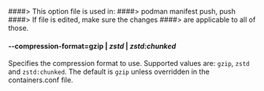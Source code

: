 ####> This option file is used in:
####> podman manifest push, push
####> If file is edited, make sure the changes
####> are applicable to all of those.

#### **--compression-format**=**gzip** | _zstd_ | _zstd:chunked_

Specifies the compression format to use. Supported values are: `gzip`, `zstd` and `zstd:chunked`. The default is `gzip` unless overridden in the containers.conf file.
